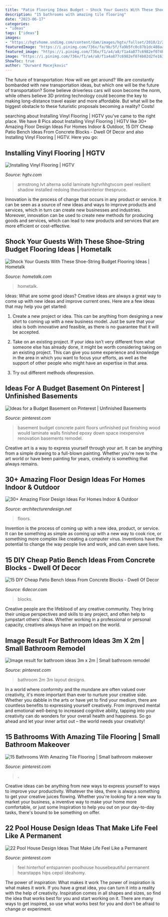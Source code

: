 ```yaml
---
title: "Patio Flooring Ideas Budget ~ Shock Your Guests With These Shoe-string Budget Flooring Ideas"
description: "15 bathrooms with amazing tile flooring"
date: "2023-06-17"
categories:
- "ideas"
tags: ["ideas"]
images:
- "https://hgtvhome.sndimg.com/content/dam/images/hgtv/fullset/2010/2/23/0/Armstrong_Vinyl-That-Looks-Like-Tile-2_s4x3.jpg.rend.hgtvcom.616.822.suffix/1400946954608.jpeg"
featuredImage: "https://i.pinimg.com/736x/fa/9b/5f/fa9b5fc0c87b1dc488aab1e2fde3ad32.jpg"
featured_image: "https://i.pinimg.com/736x/f1/a4/a8/f1a4a877c6982ef074b02d2fe1632de5.jpg"
image: "https://i.pinimg.com/736x/f1/a4/a8/f1a4a877c6982ef074b02d2fe1632de5.jpg"
ShowToc: true
author: "Durward Macejkovic"
---
```



The future of transportation: How will we get around?
We are constantly bombarded with new transportation ideas, but which one will be the future of transportation? Some believe driverless cars will soon become the norm, while others believe 3D printing technology could become the key to making long-distance travel easier and more affordable. But what will be the biggest obstacle to these futuristic proposals becoming a reality? Costs!

	

		
searching about Installing Vinyl Flooring | HGTV you've came to the right place. We have 8 Pics about Installing Vinyl Flooring | HGTV like 30+ Amazing Floor Design Ideas For Homes Indoor &amp; Outdoor, 15 DIY Cheap Patio Bench Ideas From Concrete Blocks - Dwell Of Decor and also Installing Vinyl Flooring | HGTV. Here you go:
		
    
## Installing Vinyl Flooring | HGTV

<img loading=lazy src="https://hgtvhome.sndimg.com/content/dam/images/hgtv/fullset/2010/2/23/0/Armstrong_Vinyl-That-Looks-Like-Tile-2_s4x3.jpg.rend.hgtvcom.616.822.suffix/1400946954608.jpeg" onerror="this.onerror=null;this.src='https://tse2.mm.bing.net/th?id=OIP.pU11OfEejjm56mPHd2ArsAHaJ4&amp;pid=15.1';" alt="Installing Vinyl Flooring | HGTV">

_Source: hgtv.com_

>armstrong lvt alterna solid laminate hgtvrhhgtvcom peel resilient shadow installed redoing theurbaninterior thespruce. 

	

Innovation is the process of change that occurs in any product or service. It can be seen as a source of new ideas and ways to improve products and services, which in turn can create new businesses and industries. Moreover, innovation can be used to create new methods for producing goods and services, which can lead to new products and services that are more efficient or cost-effective.

    
## Shock Your Guests With These Shoe-String Budget Flooring Ideas | Hometalk

<img loading=lazy src="https://cdn-fastly.hometalk.com/media/2016/10/06/3569377/s-shock-your-guests-with-these-shoe-string-budget-flooring-ideas-flooring.jpg?size=1600x1000&amp;nocrop=1" onerror="this.onerror=null;this.src='https://tse4.mm.bing.net/th?id=OIP.Lbkk5hoi5s0tkqkDW8MUVQHaNL&amp;pid=15.1';" alt="Shock Your Guests With These Shoe-String Budget Flooring Ideas | Hometalk">

_Source: hometalk.com_

>hometalk. 

	

Ideas: What are some good ideas?
Creative ideas are always a great way to come up with new ideas and improve current ones. Here are a few ideas that may help you get started:
1. Create a new project or idea. This can be anything from designing a new shirt to coming up with a new business model. Just be sure that your idea is both innovative and feasible, as there is no guarantee that it will be accepted.

2. Take on an existing project. If your idea isn’t very different from what someone else has already done, it might be worth considering taking on an existing project. This can give you some experience and knowledge in the area in which you want to focus your efforts, as well as the support of other people who might have an expertise in that area.

3. Try out different methods ofexpression.

    
## Ideas For A Budget Basement On Pinterest | Unfinished Basements

<img loading=lazy src="https://s-media-cache-ak0.pinimg.com/originals/3c/68/04/3c6804aa4af1c55856463a654d1735fd.jpg" onerror="this.onerror=null;this.src='https://tse1.mm.bing.net/th?id=OIP.mNkpRhi9vmInMDxzzTkufQAAAA&amp;pid=15.1';" alt="Ideas for a Budget Basement on Pinterest | Unfinished Basements">

_Source: pinterest.com_

>basement budget concrete paint floors unfinished put finishing wood would laminate walls finished epoxy down space inexpensive renovation basements remodel. 

	

Creative art is a way to express yourself through your art. It can be anything from a simple drawing to a full-blown painting. Whether you're new to the art world or have been painting for years, creativity is something that always remains.

    
## 30+ Amazing Floor Design Ideas For Homes Indoor &amp; Outdoor

<img loading=lazy src="https://cdn.architecturendesign.net/wp-content/uploads/2015/08/AD-Indoor-Outdoor-Floor-Design-Ideas-24.jpg" onerror="this.onerror=null;this.src='https://tse2.mm.bing.net/th?id=OIP.I_f8WokE4LtwKIoGXFsWYAHaLJ&amp;pid=15.1';" alt="30+ Amazing Floor Design Ideas For Homes Indoor &amp; Outdoor">

_Source: architecturendesign.net_

>floors. 

	

Invention is the process of coming up with a new idea, product, or service. It can be something as simple as coming up with a new way to cook rice, or something more complex like creating a computer virus. Inventions have the potential to change the way people live and work, and can even save lives.

    
## 15 DIY Cheap Patio Bench Ideas From Concrete Blocks - Dwell Of Decor

<img loading=lazy src="https://1.bp.blogspot.com/-eoZa4fwDnic/WCksBu8Td2I/AAAAAAAAwQ4/UkuU11z2qT4o8GbH-Xyipq5jV4Z2YTtuACLcB/s1600/535353535.jpg" onerror="this.onerror=null;this.src='https://tse4.mm.bing.net/th?id=OIP.IOb1B4eYc7knGxOsrKx6iwHaHa&amp;pid=15.1';" alt="15 DIY Cheap Patio Bench Ideas From Concrete Blocks - Dwell Of Decor">

_Source: 6decor.com_

>blocks. 

	

Creative people are the lifeblood of any creative community. They bring their unique perspectives and skills to any project, and often help to jumpstart others' ideas. Whether working in a professional or personal capacity, creatives always have an impact on the world.

    
## Image Result For Bathroom Ideas 3m X 2m | Small Bathroom Remodel

<img loading=lazy src="https://i.pinimg.com/736x/fa/9b/5f/fa9b5fc0c87b1dc488aab1e2fde3ad32.jpg" onerror="this.onerror=null;this.src='https://tse3.mm.bing.net/th?id=OIP.ys4jJ4mXel4gK6OqLbYEaAHaJ4&amp;pid=15.1';" alt="Image result for bathroom ideas 3m x 2m | Small bathroom remodel">

_Source: pinterest.com_

>bathroom 2m 3m layout designs. 

	

In a world where conformity and the mundane are often valued over creativity, it's more important than ever to nurture your creative side. Whether you dabble in the arts or have yet to find your medium, there are countless benefits to expressing yourself creatively. From improved mental and emotional well-being to increased cognitive ability, tapping into your creativity can do wonders for your overall health and happiness. So go ahead and let your inner artist out – the world needs your creativity!

    
## 15 Bathrooms With Amazing Tile Flooring | Small Bathroom Makeover

<img loading=lazy src="https://i.pinimg.com/736x/f1/a4/a8/f1a4a877c6982ef074b02d2fe1632de5.jpg" onerror="this.onerror=null;this.src='https://tse4.mm.bing.net/th?id=OIP.y554JxdjryNz80X7Zg0mXgHaLH&amp;pid=15.1';" alt="15 Bathrooms With Amazing Tile Flooring | Small bathroom makeover">

_Source: pinterest.com_

>. 

	

Creative ideas can be anything from new ways to express yourself to ways to improve your productivity. Whatever the idea, there is always something to get your creative juices flowing. Whether you're looking for a new way to market your business, a inventive way to make your home more comfortable, or just some Inspiration to help you out on your day-to-day tasks, there's bound to be something on offer.

    
## 22 Pool House Design Ideas That Make Life Feel Like A Permanent

<img loading=lazy src="https://i.pinimg.com/736x/5b/a6/57/5ba6570de71f7ffd2d62703217cc44c9.jpg" onerror="this.onerror=null;this.src='https://tse1.mm.bing.net/th?id=OIP.NPMrO7H8cLOOdWnIj6C5OQHaLO&amp;pid=15.1';" alt="22 Pool House Design Ideas That Make Life Feel Like a Permanent">

_Source: pinterest.com_

>feel hinterhof entspannen poolhouse housebeautiful permanent hearstapps hips cepol ideahomy. 

	

The power of inspiration: What makes it work
The power of inspiration is what makes it work. If you have a great idea, you can turn it into a reality with the help of creativity. Inspiration comes in all shapes and sizes, so find the idea that works best for you and start working on it. There are many ways to get inspired, so use what works best for you and don't be afraid to change or experiment.

